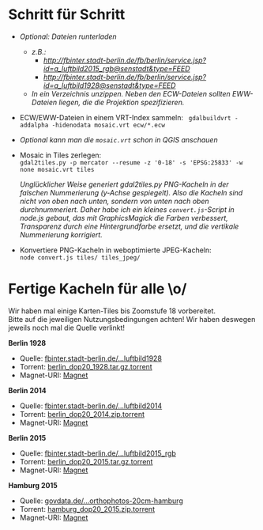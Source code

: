 # Schritt für Schritt

- *Optional: Dateien runterladen*
	- *z.B.:*
	   - *http://fbinter.stadt-berlin.de/fb/berlin/service.jsp?id=a_luftbild2015_rgb@senstadt&type=FEED*
	   - *http://fbinter.stadt-berlin.de/fb/berlin/service.jsp?id=a_luftbild1928@senstadt&type=FEED*
	- *In ein Verzeichnis unzippen. Neben den ECW-Dateien sollten EWW-Dateien liegen, die die Projektion spezifizieren.*

- ECW/EWW-Dateien in einem VRT-Index sammeln:
`
gdalbuildvrt -addalpha -hidenodata mosaic.vrt ecw/*.ecw`

- *Optional kann man die `mosaic.vrt` schon in QGIS anschauen*

- Mosaic in Tiles zerlegen:  
`gdal2tiles.py -p mercator --resume -z '0-18' -s 'EPSG:25833' -w none mosaic.vrt tiles`

   *Unglücklicher Weise generiert gdal2tiles.py PNG-Kacheln in der falschen Nummerierung (y-Achse gespiegelt). Also die Kacheln sind nicht von oben nach unten, sondern von unten nach oben durchnummeriert. Daher habe ich ein kleines `convert.js`-Script in node.js gebaut, das mit GraphicsMagick die Farben verbessert, Transparenz durch eine Hintergrundfarbe ersetzt, und die vertikale Nummerierung korrigiert.*

- Konvertiere PNG-Kacheln in weboptimierte JPEG-Kacheln:  
`node convert.js tiles/ tiles_jpeg/`


# Fertige Kacheln für alle \o/

Wir haben mal einige Karten-Tiles bis Zoomstufe 18 vorbereitet.  
Bitte auf die jeweiligen Nutzungsbedingungen achten! Wir haben deswegen jeweils noch mal die Quelle verlinkt!

**Berlin 1928**

- Quelle: [fbinter.stadt-berlin.de/...luftbild1928](http://fbinter.stadt-berlin.de/fb/index.jsp?loginkey=showShortInfo&mapId=k_luftbild1928@senstadt&szenario=fbinter_jsc)
- Torrent: [berlin_dop20_1928.tar.gz.torrent](https://data.dsst.io/tiles/berlin_dop20_1928.tar.gz.torrent)
- Magnet-URI: [Magnet](magnet:?xt=urn:btih:77c24c48267fe4ccaa34b70f46a3adc628220a68&dn=berlin%5Fdop20%5F1928.tar.gz&tr=udp%3A%2F%2Ftracker.openbittorrent.com%3A80&tr=udp%3A%2F%2Fopen.demonii.com%3A1337&tr=udp%3A%2F%2Ftracker.coppersurfer.tk%3A6969&tr=udp%3A%2F%2Ftracker.leechers-paradise.org%3A6969&ws=https%3A%2F%2Fdata.dsst.io%2Ftiles%2Fberlin%5Fdop20%5F1928.tar.gz)

**Berlin 2014**

- Quelle: [fbinter.stadt-berlin.de/...luftbild2014](http://fbinter.stadt-berlin.de/fb/index.jsp?loginkey=showShortInfo&mapId=k_luftbild2014@senstadt&szenario=fbinter_jsc)
- Torrent: [berlin_dop20_2014.zip.torrent](https://data.dsst.io/tiles/berlin_dop20_2014.zip.torrent)
- Magnet-URI: [Magnet](magnet:?xt=urn:btih:c4b2c57b8229134773d46a353b81d4c4c00760b8&dn=berlin%5Fdop20%5F2014.zip&tr=udp%3A%2F%2Ftracker.openbittorrent.com%3A80&tr=udp%3A%2F%2Fopen.demonii.com%3A1337&tr=udp%3A%2F%2Ftracker.coppersurfer.tk%3A6969&tr=udp%3A%2F%2Ftracker.leechers-paradise.org%3A6969&ws=https%3A%2F%2Fdata.dsst.io%2Ftiles%2Fberlin%5Fdop20%5F2014.zip)

**Berlin 2015**

- Quelle: [fbinter.stadt-berlin.de/...luftbild2015_rgb](http://fbinter.stadt-berlin.de/fb/index.jsp?loginkey=showShortInfo&mapId=k_luftbild2015_rgb@senstadt&szenario=fbinter_jsc)
- Torrent: [berlin_dop20_2015.tar.gz.torrent](https://data.dsst.io/tiles/berlin_dop20_2015.tar.gz.torrent)
- Magnet-URI: [Magnet](magnet:?xt=urn:btih:1893ad03f0b2588e48dbd55857fe516117315f44&dn=berlin%5Fdop20%5F2015.tar.gz&tr=udp%3A%2F%2Ftracker.openbittorrent.com%3A80&tr=udp%3A%2F%2Fopen.demonii.com%3A1337&tr=udp%3A%2F%2Ftracker.coppersurfer.tk%3A6969&tr=udp%3A%2F%2Ftracker.leechers-paradise.org%3A6969&ws=https%3A%2F%2Fdata.dsst.io%2Ftiles%2Fberlin%5Fdop20%5F2015.tar.gz)

**Hamburg 2015**

- Quelle: [govdata.de/...orthophotos-20cm-hamburg](https://www.govdata.de/daten/-/details/digitale-orthophotos-20cm-hamburg)
- Torrent: [hamburg_dop20_2015.zip.torrent](https://data.dsst.io/tiles/hamburg_dop20_2015.zip.torrent)
- Magnet-URI: [Magnet](magnet:?xt=urn:btih:a123761684cdb8bcb550cc0010420f8facc12372&dn=hamburg%5Fdop20%5F2015.zip&tr=udp%3A%2F%2Ftracker.openbittorrent.com%3A80&tr=udp%3A%2F%2Fopen.demonii.com%3A1337&tr=udp%3A%2F%2Ftracker.coppersurfer.tk%3A6969&tr=udp%3A%2F%2Ftracker.leechers-paradise.org%3A6969&ws=https%3A%2F%2Fdata.dsst.io%2Ftiles%2Fhamburg%5Fdop20%5F2015.zip)

